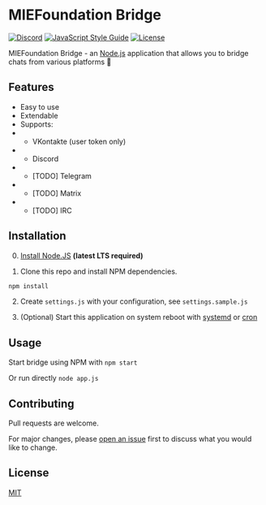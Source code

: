 # MIEFoundation Bridge
[![Discord](https://img.shields.io/discord/494019390841421825?style=flat-square)](https://discord.gg/Hv9tJMf)
[![JavaScript Style Guide](https://cdn.rawgit.com/standard/standard/master/badge.svg)](https://github.com/standard/standard)
[![License](https://img.shields.io/github/license/miefoundation/bridge?style=flat-square)](https://github.com/miefoundation/bridge/blob/master/LICENSE)

MIEFoundation Bridge - an [Node.js](https://nodejs.org) application that allows you to bridge chats from various platforms 💬

## Features
- Easy to use
- Extendable
- Supports:
- - VKontakte (user token only)
- - Discord
- - [TODO] Telegram
- - [TODO] Matrix
- - [TODO] IRC

## Installation
0. [Install Node.JS](https://nodejs.org/en/download/) **(latest LTS required)**

1. Clone this repo and install NPM dependencies.

```bash
npm install
```

2. Create `settings.js` with your configuration, see `settings.sample.js`

3. (Optional) Start this application on system reboot with [systemd](https://linuxconfig.org/how-to-create-systemd-service-unit-in-linux) or [cron](https://www.cyberciti.biz/faq/linux-execute-cron-job-after-system-reboot/)

## Usage
Start bridge using NPM with `npm start`

Or run directly `node app.js`

## Contributing
Pull requests are welcome.

For major changes, please [open an issue](https://github.com/MIEFoundation/bridge/issues/new) first 
to discuss what you would like to change.

## License
[MIT](https://choosealicense.com/licenses/mit/)
